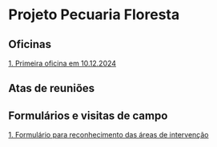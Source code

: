 # Projeto Pecuaria Floresta

## Oficinas

[1. Primeira oficina em 10.12.2024](/doc/2024.12.10_Relato_oficina.md)

## Atas de reuniões

## Formulários e visitas de campo

[1. Formulário para reconhecimento das áreas de intervenção](https://kf.kobotoolbox.org/#/forms/asgVu5phHGjYJjJoVtFews/data/map)

   

